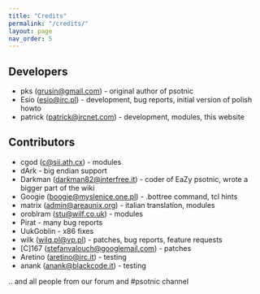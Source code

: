 ```yaml
---
title: "Credits"
permalink: "/credits/"
layout: page
nav_order: 5
---
```

## Developers
* pks (grusin@gmail.com) - original author of psotnic
* Esio (esio@irc.pl) - development, bug reports, initial version of polish howto
* patrick (patrick@ircnet.com) - development, modules, this website

## Contributors
* cgod (c@sii.ath.cx) - modules
* dArk - big endian support
* Darkman (darkman82@interfree.it) - coder of EaZy psotnic, wrote a bigger part of the wiki
* Googie (boogie@myslenice.one.pl) - .bottree command, tcl hints
* matrix (admin@areaunix.org) - italian translation, modules
* oroblram (stu@wilf.co.uk) - modules
* Pirat - many bug reports
* UukGoblin - x86 fixes
* wilk (wilq.pl@vp.pl) - patches, bug reports, feature requests
* [C]167 (stefanvalouch@googlemail.com) - patches
* Aretino (aretino@irc.it) - testing
* anank (anank@blackcode.it) - testing

.. and all people from our forum and #psotnic channel
